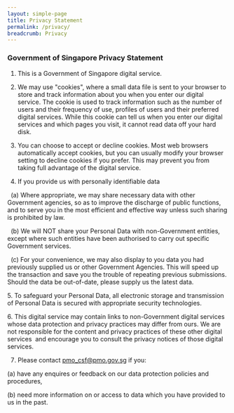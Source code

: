```yaml
---
layout: simple-page
title: Privacy Statement
permalink: /privacy/
breadcrumb: Privacy
---
```


### **Government of Singapore Privacy Statement**

1. This is a Government of Singapore digital service.

2. We may use "cookies", where a small data file is sent to your browser to store and track information about you when you enter our digital service. The cookie is used to track information such as the number of users and their frequency of use, profiles of users and their preferred digital services. While this cookie can tell us when you enter our digital services and which pages you visit, it cannot read data off your hard disk.

3. You can choose to accept or decline cookies. Most web browsers automatically accept cookies, but you can usually modify your browser setting to decline cookies if you prefer. This may prevent you from taking full advantage of the digital service.

4. If you provide us with personally identifiable data      

&nbsp; (a)  Where appropriate, we may share necessary data with other Government agencies, so as to improve the discharge of public functions, and to serve you in the most efficient and effective way unless such sharing is prohibited by law.  

&nbsp; (b)  We will NOT share your Personal Data with non-Government entities, except where such entities have been authorised to carry out specific Government services.  

&nbsp; (c)  For your convenience, we may also display to you data you had previously supplied us or other Government Agencies.  This will speed up the transaction and save you the trouble of repeating previous submissions. Should the data be out-of-date, please supply us the latest data. 

<p>5. To safeguard your Personal Data, all electronic storage and transmission of Personal Data is secured with appropriate security technologies.</p>

<p>6. This digital service may contain links to non-Government digital services whose data protection and privacy practices may differ from ours.  We are not responsible for the content and privacy practices of these other digital services &nbsp;and encourage you to consult the privacy notices of those digital services.</p>

 7. Please contact [pmo_csf@pmo.gov.sg](mailto:pmo_csf@pmo.gov.sg) if you: 

(a) have any enquires or feedback on our data protection policies and procedures,

(b) need more information on or access to data which you have provided to us in the past.
